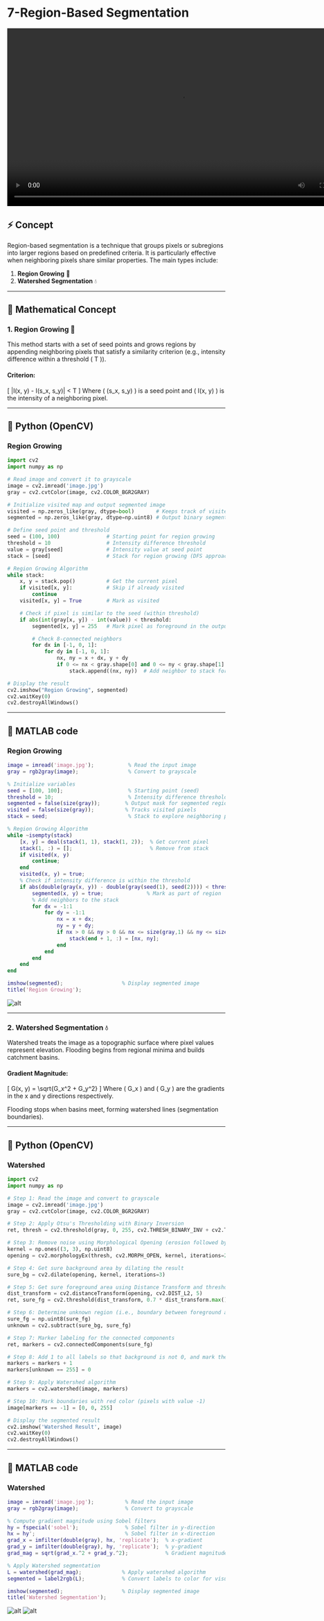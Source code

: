 # 7-Region-Based Segmentation 


<video width="800" height="410" controls>
    <source src="photows/Regionbased.mp4" type="video/mp4">
    Your browser does not support the video tag.
  </video


---
## ⚡ Concept
Region-based segmentation is a technique that groups pixels or subregions into larger regions based on predefined criteria. It is particularly effective when neighboring pixels share similar properties. The main types include:

1. **Region Growing** 🌱
2. **Watershed Segmentation** 💧

---

## 🔢 Mathematical Concept

### 1. Region Growing 🌱
This method starts with a set of seed points and grows regions by appending neighboring pixels that satisfy a similarity criterion (e.g., intensity difference within a threshold \( T \)).

#### Criterion:
\[
|I(x, y) - I(s_x, s_y)| < T
\]
Where \( (s_x, s_y) \) is a seed point and \( I(x, y) \) is the intensity of a neighboring pixel.


---

## 🐍 Python (OpenCV)

### Region Growing
```python
import cv2
import numpy as np

# Read image and convert it to grayscale
image = cv2.imread('image.jpg')
gray = cv2.cvtColor(image, cv2.COLOR_BGR2GRAY)

# Initialize visited map and output segmented image
visited = np.zeros_like(gray, dtype=bool)       # Keeps track of visited pixels
segmented = np.zeros_like(gray, dtype=np.uint8) # Output binary segmented image

# Define seed point and threshold
seed = (100, 100)               # Starting point for region growing
threshold = 10                  # Intensity difference threshold
value = gray[seed]              # Intensity value at seed point
stack = [seed]                  # Stack for region growing (DFS approach)

# Region Growing Algorithm
while stack:
    x, y = stack.pop()          # Get the current pixel
    if visited[x, y]:           # Skip if already visited
        continue
    visited[x, y] = True        # Mark as visited

    # Check if pixel is similar to the seed (within threshold)
    if abs(int(gray[x, y]) - int(value)) < threshold:
        segmented[x, y] = 255   # Mark pixel as foreground in the output

        # Check 8-connected neighbors
        for dx in [-1, 0, 1]:
            for dy in [-1, 0, 1]:
                nx, ny = x + dx, y + dy
                if 0 <= nx < gray.shape[0] and 0 <= ny < gray.shape[1]:
                    stack.append((nx, ny))  # Add neighbor to stack for checking

# Display the result
cv2.imshow("Region Growing", segmented)
cv2.waitKey(0)
cv2.destroyAllWindows()

```
---
## 📓 MATLAB code 

### Region Growing
```matlab
image = imread('image.jpg');           % Read the input image
gray = rgb2gray(image);                % Convert to grayscale

% Initialize variables
seed = [100, 100];                     % Starting point (seed)
threshold = 10;                        % Intensity difference threshold
segmented = false(size(gray));        % Output mask for segmented region
visited = false(size(gray));          % Tracks visited pixels
stack = seed;                          % Stack to explore neighboring pixels

% Region Growing Algorithm
while ~isempty(stack)
    [x, y] = deal(stack(1, 1), stack(1, 2));  % Get current pixel
    stack(1, :) = [];                         % Remove from stack
    if visited(x, y)
        continue;
    end
    visited(x, y) = true;
    % Check if intensity difference is within the threshold
    if abs(double(gray(x, y)) - double(gray(seed(1), seed(2)))) < threshold
        segmented(x, y) = true;              % Mark as part of region
        % Add neighbors to the stack
        for dx = -1:1
            for dy = -1:1
                nx = x + dx;
                ny = y + dy;
                if nx > 0 && ny > 0 && nx <= size(gray,1) && ny <= size(gray,2)
                    stack(end + 1, :) = [nx, ny];
                end
            end
        end
    end
end

imshow(segmented);                   % Display segmented image
title('Region Growing');

```
![alt](photows/Region-Growing.png)

---
### 2. Watershed Segmentation 💧
Watershed treats the image as a topographic surface where pixel values represent elevation. Flooding begins from regional minima and builds catchment basins.

#### Gradient Magnitude:
\[
G(x, y) = \sqrt{G_x^2 + G_y^2}
\]
Where \( G_x \) and \( G_y \) are the gradients in the x and y directions respectively.

Flooding stops when basins meet, forming watershed lines (segmentation boundaries).


---
## 🐍 Python (OpenCV)

### Watershed

```python
import cv2
import numpy as np

# Step 1: Read the image and convert to grayscale
image = cv2.imread('image.jpg')
gray = cv2.cvtColor(image, cv2.COLOR_BGR2GRAY)

# Step 2: Apply Otsu's Thresholding with Binary Inversion
ret, thresh = cv2.threshold(gray, 0, 255, cv2.THRESH_BINARY_INV + cv2.THRESH_OTSU)

# Step 3: Remove noise using Morphological Opening (erosion followed by dilation)
kernel = np.ones((3, 3), np.uint8)
opening = cv2.morphologyEx(thresh, cv2.MORPH_OPEN, kernel, iterations=2)

# Step 4: Get sure background area by dilating the result
sure_bg = cv2.dilate(opening, kernel, iterations=3)

# Step 5: Get sure foreground area using Distance Transform and thresholding
dist_transform = cv2.distanceTransform(opening, cv2.DIST_L2, 5)
ret, sure_fg = cv2.threshold(dist_transform, 0.7 * dist_transform.max(), 255, 0)

# Step 6: Determine unknown region (i.e., boundary between foreground and background)
sure_fg = np.uint8(sure_fg)
unknown = cv2.subtract(sure_bg, sure_fg)

# Step 7: Marker labeling for the connected components
ret, markers = cv2.connectedComponents(sure_fg)

# Step 8: Add 1 to all labels so that background is not 0, and mark the unknown region with 0
markers = markers + 1
markers[unknown == 255] = 0

# Step 9: Apply Watershed algorithm
markers = cv2.watershed(image, markers)

# Step 10: Mark boundaries with red color (pixels with value -1)
image[markers == -1] = [0, 0, 255]

# Display the segmented result
cv2.imshow('Watershed Result', image)
cv2.waitKey(0)
cv2.destroyAllWindows()

```

---
## 📓 MATLAB code

### Watershed
```matlab
image = imread('image.jpg');          % Read the input image
gray = rgb2gray(image);               % Convert to grayscale

% Compute gradient magnitude using Sobel filters
hy = fspecial('sobel');               % Sobel filter in y-direction
hx = hy';                             % Sobel filter in x-direction
grad_x = imfilter(double(gray), hx, 'replicate');  % x-gradient
grad_y = imfilter(double(gray), hy, 'replicate');  % y-gradient
grad_mag = sqrt(grad_x.^2 + grad_y.^2);            % Gradient magnitude

% Apply Watershed segmentation
L = watershed(grad_mag);             % Apply watershed algorithm
segmented = label2rgb(L);            % Convert labels to color for visualization

imshow(segmented);                   % Display segmented image
title('Watershed Segmentation');

```
![alt](photows/WatershedSegmentation.png)
![alt](photows/Watershed4Segmentation.png)

